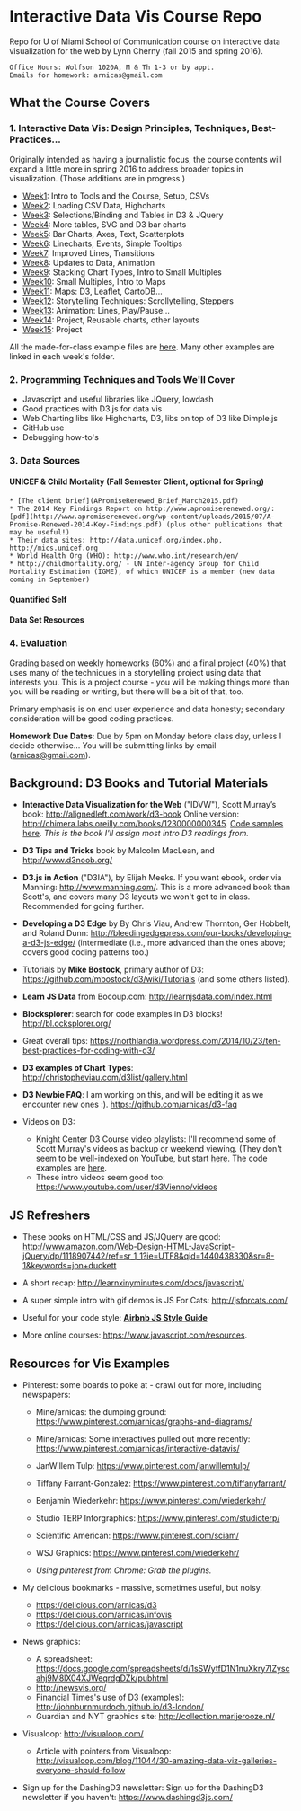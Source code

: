 # Interactive Data Vis Course Repo

Repo for U of Miami School of Communication course on interactive data visualization for the web by Lynn Cherny (fall 2015 and spring 2016).

    Office Hours: Wolfson 1020A, M & Th 1-3 or by appt.
    Emails for homework: arnicas@gmail.com

## What the Course Covers

### 1. Interactive Data Vis: Design Principles, Techniques, Best-Practices...

Originally intended as having a journalistic focus, the course contents will expand a little more in spring 2016 to address broader topics in visualization. (Those additions are in progress.)


* [Week1](Week1): Intro to Tools and the Course, Setup, CSVs
* [Week2](Week2): Loading CSV Data, Highcharts
* [Week3](Week3): Selections/Binding and Tables in D3 & JQuery
* [Week4](Week4): More tables, SVG and D3 bar charts
* [Week5](Week5): Bar Charts, Axes, Text, Scatterplots
* [Week6](Week6): Linecharts, Events, Simple Tooltips
* [Week7](Week7): Improved Lines, Transitions
* [Week8](Week8): Updates to Data, Animation
* [Week9](Week9): Stacking Chart Types, Intro to Small Multiples
* [Week10](Week10): Small Multiples, Intro to Maps
* [Week11](Week11): Maps: D3, Leaflet, CartoDB...
* [Week12](Week12): Storytelling Techniques: Scrollytelling, Steppers
* [Week13](Week13): Animation: Lines, Play/Pause...
* [Week14](Week14): Project, Reusable charts, other layouts
* [Week15](Week15): Project

All the made-for-class example files are [here](examples.html). Many other examples are linked in each week's folder.

### 2. Programming Techniques and Tools We'll Cover

* Javascript and useful libraries like JQuery, lowdash
* Good practices with D3.js for data vis
* Web Charting libs like Highcharts, D3, libs on top of D3 like Dimple.js
* GitHub use
* Debugging how-to's


### 3. Data Sources

#### UNICEF & Child Mortality (Fall Semester Client, optional for Spring)
    * [The client brief](APromiseRenewed_Brief_March2015.pdf)
    * The 2014 Key Findings Report on http://www.apromiserenewed.org/: [pdf](http://www.apromiserenewed.org/wp-content/uploads/2015/07/A-Promise-Renewed-2014-Key-Findings.pdf) (plus other publications that may be useful!)
    * Their data sites: http://data.unicef.org/index.php, http://mics.unicef.org
    * World Health Org (WHO): http://www.who.int/research/en/
    * http://childmortality.org/ - UN Inter-agency Group for Child Mortality Estimation (IGME), of which UNICEF is a member (new data coming in September)


#### Quantified Self

#### Data Set Resources


### 4. Evaluation

Grading based on weekly homeworks (60%) and a final project (40%) that uses many of the techniques in a storytelling project using data that interests you.  This is a project course - you will be making things more than you will be reading or writing, but there will be a bit of that, too.

Primary emphasis is on end user experience and data honesty; secondary consideration will be good coding practices.

**Homework Due Dates**: Due by 5pm on Monday before class day, unless I decide otherwise... You will be submitting links by email (arnicas@gmail.com).


## Background: D3 Books and Tutorial Materials

* **Interactive Data Visualization for the Web** ("IDVW"), Scott Murray’s book: http://alignedleft.com/work/d3-book
Online version: http://chimera.labs.oreilly.com/books/1230000000345.  [Code samples here](https://github.com/alignedleft/d3-book). *This is the book I'll assign most intro D3 readings from.*

* **D3 Tips and Tricks** book by Malcolm MacLean, and http://www.d3noob.org/

* **D3.js in Action** ("D3IA"), by Elijah Meeks.  If you want ebook, order via Manning: http://www.manning.com/.  This is a more advanced book than Scott's, and covers many D3 layouts we won't get to in class.  Recommended for going further.

* **Developing a D3 Edge** by By Chris Viau, Andrew Thornton, Ger Hobbelt, and Roland Dunn: http://bleedingedgepress.com/our-books/developing-a-d3-js-edge/ (intermediate (i.e., more advanced than the ones above; covers good coding patterns too.)

* Tutorials by **Mike Bostock**, primary author of D3: https://github.com/mbostock/d3/wiki/Tutorials (and some others listed).

* **Learn JS Data** from Bocoup.com: http://learnjsdata.com/index.html

* **Blocksplorer**: search for code examples in D3 blocks! http://bl.ocksplorer.org/

* Great overall tips: https://northlandia.wordpress.com/2014/10/23/ten-best-practices-for-coding-with-d3/

* **D3 examples of Chart Types**: http://christopheviau.com/d3list/gallery.html

* **D3 Newbie FAQ**: I am working on this, and will be editing it as we encounter new ones :). https://github.com/arnicas/d3-faq

* Videos on D3:
    * Knight Center D3 Course video playlists: I'll recommend some of Scott Murray's videos as backup or weekend viewing. (They don't seem to be well-indexed on YouTube, but start [here](https://www.youtube.com/user/KnightCenterMOOC/playlists).  The code examples are [here](https://github.com/alignedleft/data-vis-d3).
    * These intro videos seem good too: https://www.youtube.com/user/d3Vienno/videos


## JS Refreshers

* These books on HTML/CSS and JS/JQuery are good: http://www.amazon.com/Web-Design-HTML-JavaScript-jQuery/dp/1118907442/ref=sr_1_1?ie=UTF8&qid=1440438330&sr=8-1&keywords=jon+duckett

* A short recap: http://learnxinyminutes.com/docs/javascript/

* A super simple intro with gif demos is JS For Cats: http://jsforcats.com/

* Useful for your code style: **[Airbnb JS Style Guide](https://github.com/airbnb/javascript/tree/master/es5)**

* More online courses: https://www.javascript.com/resources.


## Resources for Vis Examples

* Pinterest: some boards to poke at - crawl out for more, including newspapers:
    * Mine/arnicas: the dumping ground:
        https://www.pinterest.com/arnicas/graphs-and-diagrams/
    * Mine/arnicas: Some interactives pulled out more recently: https://www.pinterest.com/arnicas/interactive-datavis/
    * JanWillem Tulp: https://www.pinterest.com/janwillemtulp/
    * Tiffany Farrant-Gonzalez: https://www.pinterest.com/tiffanyfarrant/
    * Benjamin Wiederkehr: https://www.pinterest.com/wiederkehr/
    * Studio TERP Inforgraphics: https://www.pinterest.com/studioterp/
    * Scientific American: https://www.pinterest.com/sciam/
    * WSJ Graphics: https://www.pinterest.com/wiederkehr/

    * *Using pinterest from Chrome: Grab the plugins.*

* My delicious bookmarks - massive, sometimes useful, but noisy.
    * https://delicious.com/arnicas/d3
    * https://delicious.com/arnicas/infovis
    * https://delicious.com/arnicas/javascript

* News graphics:
    * A spreadsheet: https://docs.google.com/spreadsheets/d/1sSWytfD1N1nuXkry7IZyscahj9M8lX04XJWeqrdgDZk/pubhtml
    * http://newsvis.org/
    * Financial Times's use of D3 (examples): http://johnburnmurdoch.github.io/d3-london/
    * Guardian and NYT graphics site: http://collection.marijerooze.nl/
* Visualoop: http://visualoop.com/
    * Article with pointers from Visualoop: http://visualoop.com/blog/11044/30-amazing-data-viz-galleries-everyone-should-follow

* Sign up for the DashingD3 newsletter: Sign up for the DashingD3 newsletter if you haven't: https://www.dashingd3js.com/


